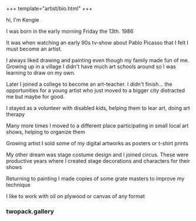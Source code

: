 +++
template="artist/bio.html"
+++

hi, I'm Kengie

I was born in the early morning Friday the 13th. 1986

It was when watching an early 90s tv-show about Pablo Picasso that I felt I must become an artist.

I always liked drawing and painting even though my family made fun of me. Growing up in a village I didn't have much art schools around so I was learning to draw on my own.

Later I joined a college to become an art-teacher. I didn't finish... the opportunities for a young artist who just moved to a bigger city distracted me but maybe for good.

I stayed as a volunteer with disabled kids, helping them to lear art, doing art therapy

Many more times I moved to a different place participating in small local art shows, helping to organize them

Growing artist I sold some of my digital artworks as posters or t-shirt prints

My other dream was stage costume design and I joined circus. These were productive years where I created stage decorations and characters for their shows

Returning to painting I made copies of some grate masters to improve my technique

I like to work with oil on plywood or canvas of any format

### twopack.gallery


